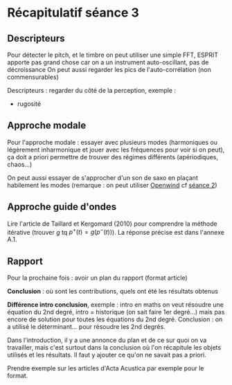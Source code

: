 # Récapitulatif séance 3

## Descripteurs

Pour détecter le pitch, et le timbre on peut utiliser une simple FFT, ESPRIT apporte pas grand chose car on a un instrument auto-oscillant, pas de décroissance
On peut aussi regarder les pics de l'auto-corrélation (non commensurables)

Descripteurs : regarder du côté de la perception, exemple :

- rugosité

## Approche modale

Pour l'approche modale : essayer avec plusieurs modes (harmoniques ou légèrement inharmonique et jouer avec les fréquences pour voir si on peut), ça doit a priori permettre de trouver des régimes différents (apériodiques, chaos...)

On peut aussi essayer de s'approcher d'un son de saxo en plaçant habilement les modes (remarque : on peut utiliser [Openwind](https://openwind.inria.fr) cf [séance 2](recap-seance-2.md))

## Approche guide d'ondes

Lire l'article de Taillard et Kergomard (2010) pour comprendre la méthode itérative (trouver $g$ tq $p^+(t) = g(p^-(t))$). La réponse précise est dans l'annexe A.1.

## Rapport

Pour la prochaine fois : avoir un plan du rapport (format article)

**Conclusion** : où sont les contributions, quels ont été les résultats obtenus

**Différence intro conclusion**, exemple : intro en maths on veut résoudre une équation du 2nd degré, intro = historique (on sait faire 1er degré...) mais pas encore de solution pour toutes les équations du 2nd degré. Conclusion : on a utilisé le déterminant... pour résoudre les 2nd degrés.

Dans l'introduction, il y a une annonce du plan et de ce sur quoi on va travailler, mais c'est surtout dans la conclusion où l'on récapitule les objets utilisés et les résultats. Il faut y ajouter ce qu'on ne savait pas a priori.

Prendre exemple sur les articles d'Acta Acustica par exemple pour le format.

